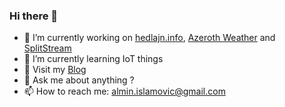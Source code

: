 ### Hi there 👋

<!--
**alminisl/alminisl** is a ✨ _special_ ✨ repository because its `README.md` (this file) appears on your GitHub profile.

Here are some ideas to get you started:

- 🤔 I’m looking for help with ...
-->
- 🔭 I’m currently working on [hedlajn.info](https://www.hedlajn.info/), [Azeroth Weather](https://www.azerothweather.com/) and [SplitStream](https://splitstream.net/)
- 🌱 I’m currently learning IoT things
- 📃 Visit my [Blog](https://www.hedlajn.info)
- 💬 Ask me about anything ?
- 📫 How to reach me: almin.islamovic@gmail.com

